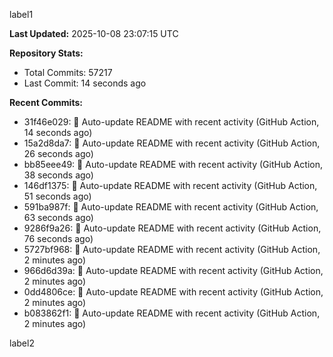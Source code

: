 
label1 
<!-- ACTIVITY_START -->
**Last Updated:** 2025-10-08 23:07:15 UTC

**Repository Stats:**
- Total Commits: 57217
- Last Commit: 14 seconds ago

**Recent Commits:**
- 31f46e029: 🤖 Auto-update README with recent activity (GitHub Action, 14 seconds ago)
- 15a2d8da7: 🤖 Auto-update README with recent activity (GitHub Action, 26 seconds ago)
- bb85eee49: 🤖 Auto-update README with recent activity (GitHub Action, 38 seconds ago)
- 146df1375: 🤖 Auto-update README with recent activity (GitHub Action, 51 seconds ago)
- 591ba987f: 🤖 Auto-update README with recent activity (GitHub Action, 63 seconds ago)
- 9286f9a26: 🤖 Auto-update README with recent activity (GitHub Action, 76 seconds ago)
- 5727bf968: 🤖 Auto-update README with recent activity (GitHub Action, 2 minutes ago)
- 966d6d39a: 🤖 Auto-update README with recent activity (GitHub Action, 2 minutes ago)
- 0dd4806ce: 🤖 Auto-update README with recent activity (GitHub Action, 2 minutes ago)
- b083862f1: 🤖 Auto-update README with recent activity (GitHub Action, 2 minutes ago)
<!-- ACTIVITY_END -->

label2
